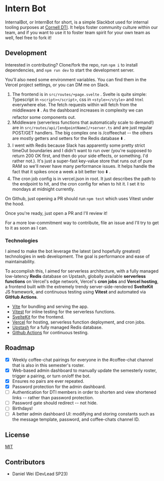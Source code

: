 # Intern Bot

InternalBot, or InternBot for short, is a simple Slackbot used for internal tooling purposes at [Cornell DTI](https://cornelldti.org/). It helps foster community culture within our team, and if you want to use it to foster team spirit for your own team as well, feel free to fork it!

## Development

Interested in contributing? Clone/fork the repo, run `npm i` to install dependencies, and `npm run dev` to start the development server.

You'll also need some environment variables. You can find them in the Vercel project settings, or you can DM me on Slack.

1. The frontend is in `src/routes/+page.svelte` . Svelte is quite simple: Typescript in `<script></script>`, css in `<style></style>` and `html` everywhere else. The fetch requests within will fetch from the middleware :arrow_down: . As the dashboard increases in complexity we can refactor some components out.
2. Middleware (serverless functions that automatically scale to demand!) are in `src/routes/api/[endpointName]/+server.ts` and are just regular POST/GET handlers. The big complex one is /coffeechat -- the others are mostly getters and setters for the Redis database :arrow_down: .
3. I went with Redis because Slack has apparently some pretty strict timeOut boundaries and I didn't want to run over (you're supposed to return 200 OK first, and then do your side effects, or something. I'd rather not.). It's just a super-fast key-value store that runs out of pure RAM so we'll never have many performance issues. It helps handle the fact that it spikes once a week a bit better too :arrow_down: .
4. The cron job config is in vercel.json in root. It just describes the path to the endpoint to hit, and the cron config for when to hit it. I set it to mondays at midnight currently.

On Github, just opening a PR should run `npm test` which uses Vitest under the hood.

Once you're ready, just open a PR and I'll review it!

For a more low-commitment way to contribute, file an issue and I'll try to get to it as soon as I can.

### Technologies

I aimed to make the bot leverage the latest (and hopefully greatest) technologies in web development. The goal is performance and ease of maintainability.

To accomplish this, I aimed for serverless architecture, with a fully managed low-latency **Redis** database on Upstash, globally available **serverless functions** on Vercel's edge network, Vercel's **cron jobs** and **Vercel hosting**, a frontend built with the extremely trendy server-side-rendered **SvelteKit** JS framework, and continuous testing using **Vitest** and automated via **GitHub Actions**.

- [Vite](https://vitejs.dev/) for bundling and serving the app.
- [Vitest](https://vitest.dev/) for inline testing for the serverless functions.
- [SvelteKit](https://kit.svelte.dev/) for the frontend.
- [Vercel](https://vercel.com/) for hosting, serverless function deployment, and cron jobs.
- [Upstash](https://upstash.com/) for a fully managed Redis database.
- [Github Actions](https://github.com/features/actions) for continuous testing.

## Roadmap

- [x] Weekly coffee-chat pairings for everyone in the #coffee-chat channel that is also in this semester's roster.
- [x] Web-based admin dashboard to manually update the semesterly roster, trigger a pairing, or turn on/off the bot.
- [x] Ensures no pairs are ever repeated.
- [x] Password protection for the admin dashboard.
- [ ] Authentication for DTI members in order to shorten and view shortened links -- rather than password protection.
- [ ] Password gate should redirect -- not hide.
- [ ] Birthdays!
- [ ] A better admin dashboard UI: modifying and storing constants such as the message template, password, and coffee-chats channel ID.

## License

[MIT](LICENSE)

## Contributors

- Daniel Wei (DevLead SP23)
